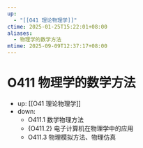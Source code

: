 ```yaml
---
up:
  - "[[O41 理论物理学]]"
ctime: 2025-01-25T15:22:01+08:00
aliases:
  - 物理学的数学方法
mtime: 2025-09-09T12:37:17+08:00
---
```


# O411 物理学的数学方法

- up: [[O41 理论物理学]]
- down:	
	- O411.1 数学物理方法
	- {O411.2} 电子计算机在物理学中的应用
	- O411.3 物理模拟方法、物理仿真
	
